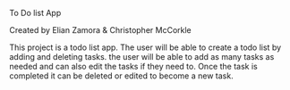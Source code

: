 To Do list App

Created by Elian Zamora & Christopher McCorkle

This project is a todo list app. The user will be able to create a todo list by adding and deleting tasks. 
the user will be able to add as many tasks as needed and can also edit the tasks if they need to. Once the task
is completed it can be deleted or edited to become a new task. 
